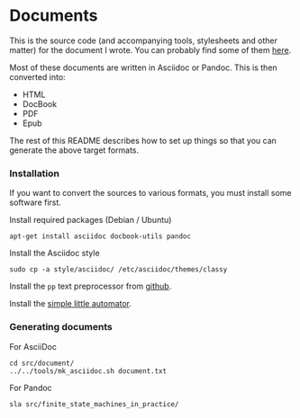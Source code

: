 Documents
=========

This is the source code (and accompanying tools, stylesheets and other matter)
for the document I wrote. You can probably find some of them
[here](https://www.electricmonk.nl/#writings).

Most of these documents are written in Asciidoc or Pandoc. This is then
converted into:

* HTML
* DocBook
* PDF
* Epub

The rest of this README describes how to set up things so that you can
generate the above target formats.

### Installation

If you want to convert the sources to various formats, you must install some
software first.

Install required packages (Debian / Ubuntu)

    apt-get install asciidoc docbook-utils pandoc
    
Install the Asciidoc style

    sudo cp -a style/asciidoc/ /etc/asciidoc/themes/classy

Install the `pp` text preprocessor from
[github](https://github.com/CDSoft/pp).
    
Install the [simple little automator](https://github.com/fboender/sla).
    
### Generating documents

For AsciiDoc

    cd src/document/
    ../../tools/mk_asciidoc.sh document.txt

For Pandoc

    sla src/finite_state_machines_in_practice/
